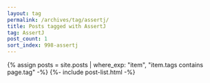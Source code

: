 ```yaml
---
layout: tag
permalink: /archives/tag/assertj/
title: Posts tagged with AssertJ
tag: AssertJ
post_count: 1
sort_index: 998-assertj
---
```

{% assign posts = site.posts | where_exp: "item", "item.tags contains page.tag" -%}
{%- include post-list.html -%}
